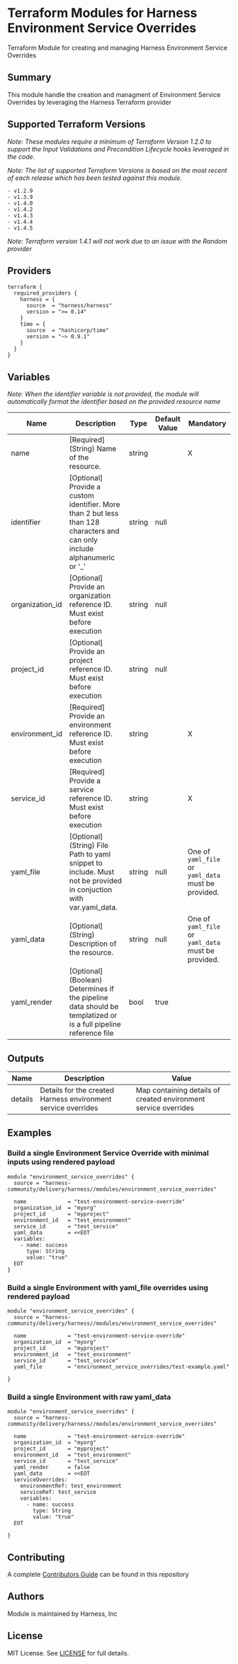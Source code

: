 # Terraform Modules for Harness Environment Service Overrides
Terraform Module for creating and managing Harness Environment Service Overrides

## Summary
This module handle the creation and managment of Environment Service Overrides by leveraging the Harness Terraform provider

## Supported Terraform Versions
_Note: These modules require a minimum of Terraform Version 1.2.0 to support the Input Validations and Precondition Lifecycle hooks leveraged in the code._

_Note: The list of supported Terraform Versions is based on the most recent of each release which has been tested against this module._

    - v1.2.9
    - v1.3.9
    - v1.4.0
    - v1.4.2
    - v1.4.3
    - v1.4.4
    - v1.4.5

_Note: Terraform version 1.4.1 will not work due to an issue with the Random provider_

## Providers

```
terraform {
  required_providers {
    harness = {
      source  = "harness/harness"
      version = ">= 0.14"
    }
    time = {
      source  = "hashicorp/time"
      version = "~> 0.9.1"
    }
  }
}

```

## Variables

_Note: When the identifier variable is not provided, the module will automatically format the identifier based on the provided resource name_

| Name | Description | Type | Default Value | Mandatory |
| --- | --- | --- | --- | --- |
| name | [Required] (String) Name of the resource. | string |  | X |
| identifier | [Optional] Provide a custom identifier.  More than 2 but less than 128 characters and can only include alphanumeric or '_' | string | null | |
| organization_id | [Optional] Provide an organization reference ID. Must exist before execution | string | null | |
| project_id | [Optional] Provide an project reference ID. Must exist before execution | string | null | |
| environment_id | [Required] Provide an environment reference ID. Must exist before execution | string | | X |
| service_id | [Required] Provide a service reference ID. Must exist before execution | string | | X |
| yaml_file | [Optional] (String) File Path to yaml snippet to include. Must not be provided in conjuction with var.yaml_data.| string | null | One of `yaml_file` or `yaml_data` must be provided. |
| yaml_data | [Optional] (String) Description of the resource. | string | null | One of `yaml_file` or `yaml_data` must be provided. |
| yaml_render | [Optional] (Boolean) Determines if the pipeline data should be templatized or is a full pipeline reference file | bool | true | |

## Outputs
| Name | Description | Value |
| --- | --- | --- |
| details | Details for the created Harness environment service overrides | Map containing details of created environment service overrides |

## Examples
### Build a single Environment Service Override with minimal inputs using rendered payload
```
module "environment_service_overrides" {
  source = "harness-community/delivery/harness//modules/environment_service_overrides"

  name             = "test-environment-service-override"
  organization_id  = "myorg"
  project_id       = "myproject"
  environment_id   = "test_environment"
  service_id       = "test_service"
  yaml_data        = <<EOT
  variables:
    - name: success
      type: String
      value: "true"
  EOT
}
```

### Build a single Environment with yaml_file overrides using rendered payload
```
module "environment_service_overrides" {
  source = "harness-community/delivery/harness//modules/environment_service_overrides"

  name             = "test-environment-service-override"
  organization_id  = "myorg"
  project_id       = "myproject"
  environment_id   = "test_environment"
  service_id       = "test_service"
  yaml_file        = "environment_service_overrides/test-example.yaml"

}
```

### Build a single Environment with raw yaml_data
```
module "environment_service_overrides" {
  source = "harness-community/delivery/harness//modules/environment_service_overrides"

  name             = "test-environment-service-override"
  organization_id  = "myorg"
  project_id       = "myproject"
  environment_id   = "test_environment"
  service_id       = "test_service"
  yaml_render      = false
  yaml_data        = <<EOT
  serviceOverrides:
    environmentRef: test_environment
    serviceRef: test_service
    variables:
      - name: success
        type: String
        value: "true"
  EOT

}
```

## Contributing
A complete [Contributors Guide](../CONTRIBUTING.md) can be found in this repository

## Authors
Module is maintained by Harness, Inc

## License

MIT License. See [LICENSE](../LICENSE) for full details.
